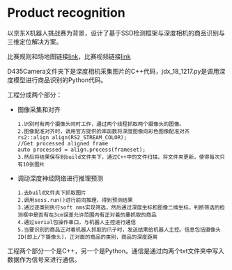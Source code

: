 # Product recognition
以京东X机器人挑战赛为背景，设计了基于SSD检测框架与深度相机的商品识别与三维定位解决方案。  

比赛规则和场地图链接[link](https://x.jdwl.com/onLineActivities/jrc/game_issues)，比赛视频链接[link](https://v.qq.com/x/page/b0837wctzi2.html)

D435Camera文件夹下是深度相机采集图片的C++代码，jdx_18_1217.py是调用深度模型进行商品识别的Python代码。  

工程分成两个部分：

- 图像采集和对齐

  ```
  1.识别时有两个摄像头同时工作，通过两个线程抓取两个摄像头的图像。
  2.图像配准对齐时，调用官方提供的库函数将深度图像向彩色图像配准对齐
  rs2::align align(RS2_STREAM_COLOR);    		
  //Get processed aligned frame
  auto processed = align.process(frameset);
  3.然后将结果保存到build文件夹下，通过C++中的文件扫描，将文件夹更新，使得每次只有10张图片
  ```

- 调动深度神经网络进行推理预测

  ```
  1.去build文件夹下抓取图片
  2.调用sess.run()进行前向推理，得到预测结果
  3.通过逐类别执行soft nms实现筛选，然后通过深度坐标和图像二维坐标，判断筛选的检测框中是否有在3cm误差允许范围内有正对着的要抓取的商品
  4.通过serial包操作串口，与机器人主控进行通信
  5.当要识别的商品正对着机器人抓取的爪子时，发送结果给机器人主控。信息包括摄像头ID(即上/下摄像头)，正对面的商品的类别，商品的深度距离
  ```

工程两个部分一个是C++，另一个是Python。通信是通过向两个txt文件夹中写入数据作为信号来进行通信。